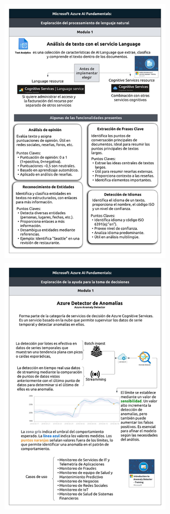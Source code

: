 

<p>
<a href="AI-900 - Explore natural language processing_Mod1_ES_ES.jpeg"><img src="AI-900 - Explore natural language processing_Mod1_ES_ES.jpeg" alt="AI-900 - Explore natural language processing_Mod1_ES_ES.jpeg" /></a>
</p>

<p>
<a href="AI-900 - Explore decision support_Mod1_ES_ES.jpeg"><img src="AI-900 - Explore decision support_Mod1_ES_ES.jpeg" alt="I-900 - Explore decision support_Mod1_ES_ES.jpeg" /></a>
</p>
